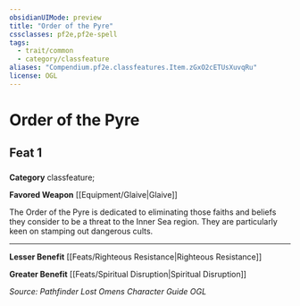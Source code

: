 ```yaml
---
obsidianUIMode: preview
title: "Order of the Pyre"
cssclasses: pf2e,pf2e-spell
tags:
  - trait/common
  - category/classfeature
aliases: "Compendium.pf2e.classfeatures.Item.zGxO2cETUsXuvqRu"
license: OGL
---
```

# Order of the Pyre
## Feat 1
### 

**Category** classfeature; 




**Favored Weapon** [[Equipment/Glaive|Glaive]]

The Order of the Pyre is dedicated to eliminating those faiths and beliefs they consider to be a threat to the Inner Sea region. They are particularly keen on stamping out dangerous cults.

* * *

**Lesser Benefit** [[Feats/Righteous Resistance|Righteous Resistance]]

**Greater Benefit** [[Feats/Spiritual Disruption|Spiritual Disruption]]

*Source: Pathfinder Lost Omens Character Guide*
*OGL*